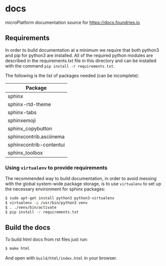 # docs
microPlatform documentation source for https://docs.foundries.io

## Requirements

In order to build documentation at a minimum we require that both python3 and
pip for python3 are installed.  All of the required python modules are
described in the requirements.txt file in this directory and can be installed
with the command ```pip install -r requirements.txt```.

The following is the list of packages needed (can be incomplete):

| Package                 |
| ----------------------- |
| sphinx                  |
| sphinx-rtd-theme        |
| sphinx-tabs             |
| sphinxemoji             |
| sphinx_copybutton       |
| sphinxcontrib.asciinema |
| sphinxcontrib-contentui |
| sphinx_toolbox          |

### Using `virtualenv` to provide requirements

The recommended way to build documentation, in order to avoid messing with
the global system-wide package storage, is to use `virtualenv` to set up 
the necessary environment for sphinx packages:

```bash
$ sudo apt-get install python3 python3-virtualenv
$ virtualenv -p /usr/bin/python3 venv
$ . ./venv/bin/activate
$ pip install -r requirements.txt
```

## Build the docs

To build html docs from rst files just run:

```bash
$ make html
```

And open with `build/html/index.html` in your browser.
